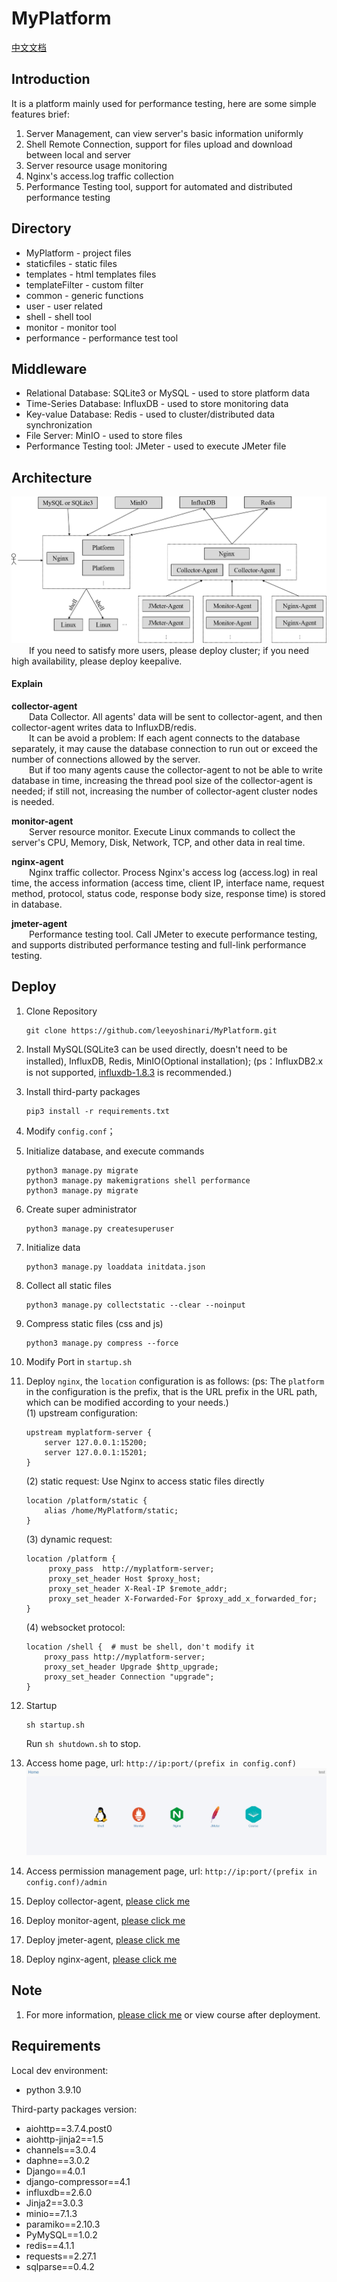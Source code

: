 # MyPlatform
[中文文档](https://github.com/leeyoshinari/MyPlatform/blob/main/templates/README_zh.md)

## Introduction
It is a platform mainly used for performance testing, here are some simple features brief: <br>
1. Server Management, can view server's basic information uniformly<br>
2. Shell Remote Connection, support for files upload and download between local and server<br>
3. Server resource usage monitoring<br>
4. Nginx's access.log traffic collection<br>
5. Performance Testing tool, support for automated and distributed performance testing<br>

## Directory
- MyPlatform - project files
- staticfiles - static files
- templates - html templates files
- templateFilter - custom filter
- common - generic functions
- user - user related
- shell - shell tool
- monitor - monitor tool
- performance - performance test tool

## Middleware
- Relational Database: SQLite3 or MySQL - used to store platform data
- Time-Series Database: InfluxDB - used to store monitoring data
- Key-value Database: Redis - used to cluster/distributed data synchronization
- File Server: MinIO - used to store files
- Performance Testing tool: JMeter - used to execute JMeter file

## Architecture
![](https://github.com/leeyoshinari/MyPlatform/blob/main/staticfiles/img/myPlarform.png)
&emsp;&emsp;If you need to satisfy more users, please deploy cluster; if you need high availability, please deploy keepalive.

#### Explain
**collector-agent**<br>
&emsp;&emsp;Data Collector. All agents' data will be sent to collector-agent, and then collector-agent writes data to InfluxDB/redis.<br>
&emsp;&emsp;It can be avoid a problem: If each agent connects to the database separately, it may cause the database connection to run out or exceed the number of connections allowed by the server. <br>
&emsp;&emsp;But if too many agents cause the collector-agent to not be able to write database in time, increasing the thread pool size of the collector-agent is needed; if still not, increasing the number of collector-agent cluster nodes is needed.

**monitor-agent**<br>
&emsp;&emsp;Server resource monitor. Execute Linux commands to collect the server's CPU, Memory, Disk, Network, TCP, and other data in real time.

**nginx-agent**<br>
&emsp;&emsp;Nginx traffic collector. Process Nginx's access log (access.log) in real time, the access information (access time, client IP, interface name, request method, protocol, status code, response body size, response time) is stored in database.

**jmeter-agent**<br>
&emsp;&emsp;Performance testing tool. Call JMeter to execute performance testing, and supports distributed performance testing and full-link performance testing.

## Deploy
1. Clone Repository
    ```shell script
    git clone https://github.com/leeyoshinari/MyPlatform.git
    ``` 

2. Install MySQL(SQLite3 can be used directly, doesn't need to be installed), InfluxDB, Redis, MinIO(Optional installation); (ps：InfluxDB2.x is not supported, [ influxdb-1.8.3](https://dl.influxdata.com/influxdb/releases/influxdb-1.8.3.x86_64.rpm ) is recommended.)

3. Install third-party packages
    ```shell script
    pip3 install -r requirements.txt
    ```

4. Modify `config.conf`；

5. Initialize database, and execute commands
    ```shell script
    python3 manage.py migrate
    python3 manage.py makemigrations shell performance
    python3 manage.py migrate
    ```

6. Create super administrator
    ```shell script
    python3 manage.py createsuperuser
    ```

7. Initialize data
    ```shell script
    python3 manage.py loaddata initdata.json
    ```

8. Collect all static files
    ```shell script
    python3 manage.py collectstatic --clear --noinput
    ```

9. Compress static files (css and js)
    ```shell script
    python3 manage.py compress --force
    ```

10. Modify Port in `startup.sh`

11. Deploy `nginx`, the `location` configuration is as follows: (ps: The `platform` in the configuration is the prefix, that is the URL prefix in the URL path, which can be modified according to your needs.)<br>
    (1) upstream configuration:
    ```shell script
    upstream myplatform-server {
        server 127.0.0.1:15200;
        server 127.0.0.1:15201;
    }
    ```
    (2) static request: Use Nginx to access static files directly
    ```shell script
    location /platform/static {
        alias /home/MyPlatform/static;
    }
    ```
    (3) dynamic request:
    ```shell script
    location /platform {
         proxy_pass  http://myplatform-server;
         proxy_set_header Host $proxy_host;
         proxy_set_header X-Real-IP $remote_addr;
         proxy_set_header X-Forwarded-For $proxy_add_x_forwarded_for;
    }
    ```
    (4) websocket protocol:
    ```shell script
    location /shell {  # must be shell, don't modify it
        proxy_pass http://myplatform-server;
        proxy_set_header Upgrade $http_upgrade;
        proxy_set_header Connection "upgrade";
    }
    ```

12. Startup
    ```shell script
    sh startup.sh
    ```
    Run `sh shutdown.sh` to stop.

13. Access home page, url: `http://ip:port/(prefix in config.conf)`
![](https://github.com/leeyoshinari/MyPlatform/blob/main/staticfiles/img/home.JPG)

14. Access permission management page, url: `http://ip:port/(prefix in config.conf)/admin`

15. Deploy collector-agent, [please click me](https://github.com/leeyoshinari/collector_agent)

16. Deploy monitor-agent, [please click me](https://github.com/leeyoshinari/monitor_agent)

17. Deploy jmeter-agent, [please click me](https://github.com/leeyoshinari/jmeter_agent)

18. Deploy nginx-agent, [please click me](https://github.com/leeyoshinari/nginx_agent)

## Note
1. For more information, [please click me](https://github.com/leeyoshinari/MyPlatform/blob/main/templates/course_en.md) or view course after deployment.

## Requirements
Local dev environment:
- python 3.9.10

Third-party packages version:
- aiohttp==3.7.4.post0
- aiohttp-jinja2==1.5
- channels==3.0.4
- daphne==3.0.2
- Django==4.0.1
- django-compressor==4.1
- influxdb==2.6.0
- Jinja2==3.0.3
- minio==7.1.3
- paramiko==2.10.3
- PyMySQL==1.0.2
- redis==4.1.1
- requests==2.27.1
- sqlparse==0.4.2
